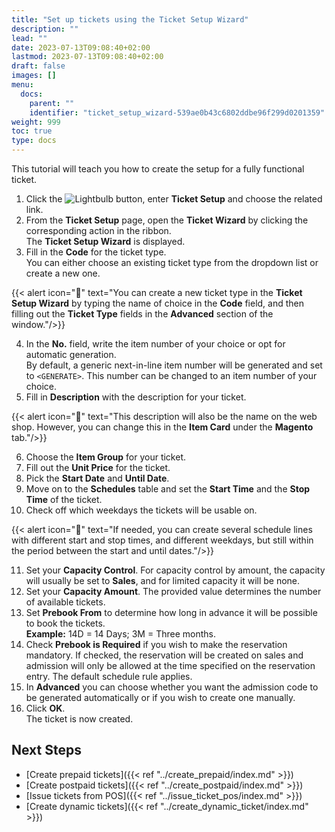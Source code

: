 ```yaml
---
title: "Set up tickets using the Ticket Setup Wizard"
description: ""
lead: ""
date: 2023-07-13T09:08:40+02:00
lastmod: 2023-07-13T09:08:40+02:00
draft: false
images: []
menu:
  docs:
    parent: ""
    identifier: "ticket_setup_wizard-539ae0b43c6802ddbe96f299d0201359"
weight: 999
toc: true
type: docs
---
```



This tutorial will teach you how to create the setup for a fully functional ticket.

1. Click the ![Lightbulb](Lightbulb_icon.PNG) button, enter **Ticket Setup** and choose the related link.
2. From the **Ticket Setup** page, open the **Ticket Wizard** by clicking the corresponding action in the ribbon.    
   The **Ticket Setup Wizard** is displayed.
3. Fill in the **Code** for the ticket type.     
   You can either choose an existing ticket type from the dropdown list or create a new one.   

{{< alert icon="📝" text="You can create a new ticket type in the <b>Ticket Setup Wizard</b> by typing the name of choice in the <b>Code</b> field, and then filling out the <b>Ticket Type</b> fields in the <b>Advanced</b> section of the window."/>}}

4. In the **No.** field, write the item number of your choice or opt for automatic generation.     
   By default, a generic next-in-line item number will be generated and set to `<GENERATE>`. This number can be changed to an item number of your choice.  
5. Fill in **Description** with the description for your ticket. 

{{< alert icon="📝" text="This description will also be the name on the web shop. However, you can change this in the <b>Item Card</b> under the <b>Magento</b> tab."/>}}

6. Choose the **Item Group** for your ticket.
7. Fill out the **Unit Price** for the ticket.
8. Pick the **Start Date** and **Until Date**.
9. Move on to the **Schedules** table and set the **Start Time** and the **Stop Time** of the ticket.
10.  Check off which weekdays the tickets will be usable on.

{{< alert icon="📝" text="If needed, you can create several schedule lines with different start and stop times, and different weekdays, but still within the period between the start and until dates."/>}}

11.  Set your **Capacity Control**. 
    For capacity control by amount, the capacity will usually be set to **Sales**, and for limited capacity it will be none.
12.	Set your **Capacity Amount**. 
    The provided value determines the number of available tickets.
13.	Set **Prebook From** to determine how long in advance it will be possible to book the tickets.         
    **Example:** 14D = 14 Days; 3M = Three months.
14.	Check **Prebook is Required** if you wish to make the reservation mandatory. If checked, the reservation will be created on sales and admission will only be allowed at the time specified on the reservation entry. The default schedule rule applies.
15. In **Advanced** you can choose whether you want the admission code to be generated automatically or if you wish to create one manually. 
16.	Click **OK**.    
    The ticket is now created.

## Next Steps

- [Create prepaid tickets]({{< ref "../create_prepaid/index.md" >}})
- [Create postpaid tickets]({{< ref "../create_postpaid/index.md" >}})
- [Issue tickets from POS]({{< ref "../issue_ticket_pos/index.md" >}})
- [Create dynamic tickets]({{< ref "../create_dynamic_ticket/index.md" >}})
